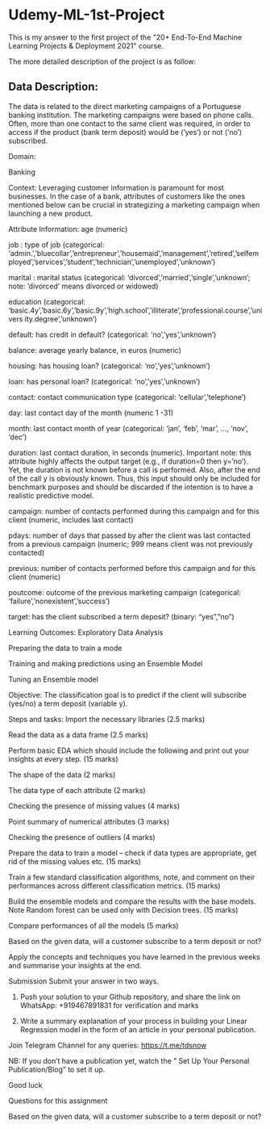 # Udemy-ML-1st-Project
This is my answer to the first project of the "20+ End-To-End Machine Learning Projects &amp; Deployment 2021" course.

The more detailed description of the project is as follow:

## Data Description:

The data is related to the direct marketing campaigns of a Portuguese banking institution.
The marketing campaigns were based on phone calls. Often, more than one contact to the same client was required, in order to access if the product (bank term deposit) would be (‘yes’) or not (‘no’) subscribed.

Domain:

Banking

Context:
Leveraging customer information is paramount for most businesses. In the case of a bank, attributes of customers like the ones mentioned below can be crucial in strategizing a marketing campaign when launching a new product.

Attribute Information:
age (numeric)

job : type of job (categorical: ‘admin.’,’bluecollar’,’entrepreneur’,’housemaid’,’management’,’retired’,’selfemployed’,’services’,’student’,’technician’,’unemployed’,’unknown’)

marital : marital status (categorical: ‘divorced’,’married’,’single’,’unknown’;
note: ‘divorced’ means divorced or widowed)

education (categorical:
‘basic.4y’,’basic.6y’,’basic.9y’,’high.school’,’illiterate’,’professional.course’,’univers
ity.degree’,’unknown’)

default: has credit in default? (categorical: ‘no’,’yes’,’unknown’)

balance: average yearly balance, in euros (numeric)

housing: has housing loan? (categorical: ‘no’,’yes’,’unknown’)

loan: has personal loan? (categorical: ‘no’,’yes’,’unknown’)

contact: contact communication type (categorical: ‘cellular’,’telephone’)

day: last contact day of the month (numeric 1 -31)

month: last contact month of year (categorical: ‘jan’, ‘feb’, ‘mar’, …, ‘nov’, ‘dec’)

duration: last contact duration, in seconds (numeric). Important note: this attribute highly affects the output target (e.g., if duration=0 then y=’no’). Yet,
the duration is not known before a call is performed. Also, after the end of the call y is obviously known. Thus, this input should only be included for benchmark purposes and should be discarded if the intention is to have a realistic predictive model.

campaign: number of contacts performed during this campaign and for this client (numeric, includes last contact)

pdays: number of days that passed by after the client was last contacted from a previous campaign (numeric; 999 means client was not previously contacted)

previous: number of contacts performed before this campaign and for this client (numeric)

poutcome: outcome of the previous marketing campaign (categorical:
‘failure’,’nonexistent’,’success’)

target: has the client subscribed a term deposit? (binary: “yes”,”no”)

Learning Outcomes:
Exploratory Data Analysis

Preparing the data to train a mode

Training and making predictions using an Ensemble Model

Tuning an Ensemble model

Objective:
The classification goal is to predict if the client will subscribe (yes/no) a term deposit (variable y).

Steps and tasks:
Import the necessary libraries (2.5 marks)

Read the data as a data frame (2.5 marks)

Perform basic EDA which should include the following and print out your insights at every step. (15 marks)

The shape of the data (2 marks)

The data type of each attribute (2 marks)

Checking the presence of missing values (4 marks)

Point summary of numerical attributes (3 marks)

Checking the presence of outliers (4 marks)

Prepare the data to train a model – check if data types are appropriate, get rid of the missing values etc. (15 marks)

Train a few standard classification algorithms, note, and comment on their performances across different classification metrics. (15 marks)

Build the ensemble models and compare the results with the base models. Note Random forest can be used only with Decision trees. (15 marks)

Compare performances of all the models (5 marks)

Based on the given data, will a customer subscribe to a term deposit or not?

Apply the concepts and techniques you have learned in the previous weeks and summarise your insights at the end.

Submission
Submit your answer in two ways.

1. Push your solution to your Github repository, and share the link on WhatsApp: +919467891831 for verification and marks

2. Write a summary explanation of your process in building your Linear Regression model in the form of an article in your personal publication.



Join Telegram Channel for any queries: https://t.me/tdsnow

NB: If you don’t have a publication yet, watch the ” Set Up Your Personal Publication/Blog” to set it up.

Good luck

Questions for this assignment


Based on the given data, will a customer subscribe to a term deposit or not?
